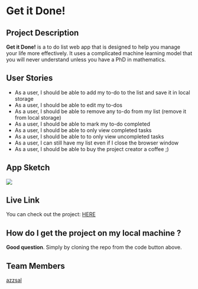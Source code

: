 # Get it Done!

## Project Description
**Get it Done!** is a to do list web app that is designed to help you manage your life more effectively. It uses a complicated machine learning model that you will never understand unless you have a PhD in mathematics.  

## User Stories
- As a user, I should be able to add my to-do to the list and save it in local storage
- As a user, I should be able to edit my to-dos
- As a user, I should be able to remove any to-do from my list (remove it from local storage)
- As a user, I should be able to mark my to-do completed
- As a user, I should be able to only view completed tasks
- As a user, I should be able to to only view uncompleted tasks
- As a user, I can still have my list even if I close the browser window
- As a user, I should be able to buy the project creator a coffee ;)

## App Sketch

![](https://ibb.co/QYfWK6W)

## Live Link
You can check out the project: [HERE](https://gsg-cf05.github.io/Todo-App-Aziz/index.html)

## How do I get the project on my local machine ?
**Good question**. Simply by cloning the repo from the code button above.

## Team Members
[azzsal](https://github.com/azzsal)
